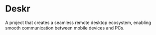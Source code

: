 # Deskr
A project that creates a seamless remote desktop ecosystem, enabling smooth communication between mobile devices and PCs.